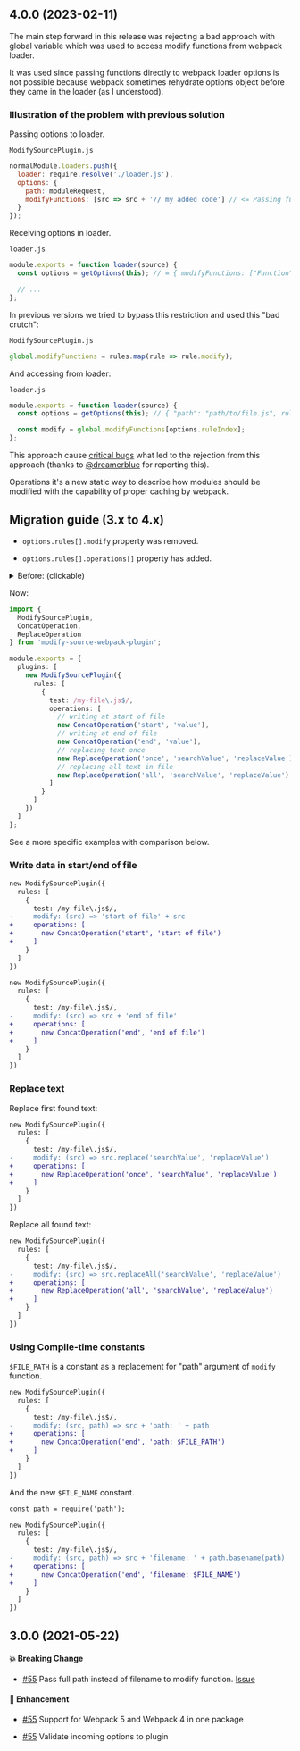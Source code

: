 ## 4.0.0 (2023-02-11)

The main step forward in this release was rejecting a bad approach with global variable which was used to access modify functions from webpack loader.

It was used since passing functions directly to webpack loader options is not possible because webpack sometimes rehydrate options object before they came in the loader (as I understood).

### Illustration of the problem with previous solution

Passing options to loader.

`ModifySourcePlugin.js`

```js
normalModule.loaders.push({
  loader: require.resolve('./loader.js'),
  options: {
    path: moduleRequest,
    modifyFunctions: [src => src + '// my added code'] // <= Passing function here.
  }
});
```

Receiving options in loader.

`loader.js`

```js
module.exports = function loader(source) {
  const options = getOptions(this); // = { modifyFunctions: ["Function"] } <= Problem here: function received as string after rehydration.

  // ...
};
```

In previous versions we tried to bypass this restriction and used this "bad crutch":

`ModifySourcePlugin.js`

```js
global.modifyFunctions = rules.map(rule => rule.modify);
```

And accessing from loader:

`loader.js`

```js
module.exports = function loader(source) {
  const options = getOptions(this); // { "path": "path/to/file.js", ruleIndex: 0 }

  const modify = global.modifyFunctions[options.ruleIndex];
};
```

This approach cause [critical bugs](https://github.com/artembatura/modify-source-webpack-plugin/issues/59) what led to the rejection from this approach (thanks to [@dreamerblue](https://github.com/dreamerblue) for reporting this).

Operations it's a new static way to describe how modules should be modified with the capability of proper caching by webpack.

## Migration guide (3.x to 4.x)

- `options.rules[].modify` property was removed.

- `options.rules[].operations[]` property has added.

<details>
  <summary>Before: (clickable)</summary>

```ts
import { ModifySourcePlugin } from 'modify-source-webpack-plugin';

module.exports = {
  plugins: [
    new ModifySourcePlugin({
      rules: [
        {
          test: /my-file\.js$/,
          modify: (src, path) => {
            let newSrc = src;

            // writing at start of file
            newSrc = 'value' + newSrc;
            // writing at end of file
            newSrc += 'value';
            // replacing text once
            newSrc = newSrc.replace('searchValue', 'replaceValue');
            // replacing all text in file
            newSrc = newSrc.replaceAll('searchValue', 'replaceValue');

            // ...

            return newSrc;
          }
        }
      ]
    })
  ]
};
```

</details>

Now:

```ts
import {
  ModifySourcePlugin,
  ConcatOperation,
  ReplaceOperation
} from 'modify-source-webpack-plugin';

module.exports = {
  plugins: [
    new ModifySourcePlugin({
      rules: [
        {
          test: /my-file\.js$/,
          operations: [
            // writing at start of file
            new ConcatOperation('start', 'value'),
            // writing at end of file
            new ConcatOperation('end', 'value'),
            // replacing text once
            new ReplaceOperation('once', 'searchValue', 'replaceValue'),
            // replacing all text in file
            new ReplaceOperation('all', 'searchValue', 'replaceValue')
          ]
        }
      ]
    })
  ]
};
```

See a more specific examples with comparison below.

### Write data in start/end of file

```diff
new ModifySourcePlugin({
  rules: [
    {
      test: /my-file\.js$/,
-     modify: (src) => 'start of file' + src
+     operations: [
+       new ConcatOperation('start', 'start of file')
+     ]
    }
  ]
})
```

```diff
new ModifySourcePlugin({
  rules: [
    {
      test: /my-file\.js$/,
-     modify: (src) => src + 'end of file'
+     operations: [
+       new ConcatOperation('end', 'end of file')
+     ]
    }
  ]
})
```

### Replace text

Replace first found text:

```diff
new ModifySourcePlugin({
  rules: [
    {
      test: /my-file\.js$/,
-     modify: (src) => src.replace('searchValue', 'replaceValue')
+     operations: [
+       new ReplaceOperation('once', 'searchValue', 'replaceValue')
+     ]
    }
  ]
})
```

Replace all found text:

```diff
new ModifySourcePlugin({
  rules: [
    {
      test: /my-file\.js$/,
-     modify: (src) => src.replaceAll('searchValue', 'replaceValue')
+     operations: [
+       new ReplaceOperation('all', 'searchValue', 'replaceValue')
+     ]
    }
  ]
})
```

### Using Compile-time constants

`$FILE_PATH` is a constant as a replacement for "path" argument of `modify` function.

```diff
new ModifySourcePlugin({
  rules: [
    {
      test: /my-file\.js$/,
-     modify: (src, path) => src + 'path: ' + path
+     operations: [
+       new ConcatOperation('end', 'path: $FILE_PATH')
+     ]
    }
  ]
})
```

And the new `$FILE_NAME` constant.

```diff
const path = require('path');

new ModifySourcePlugin({
  rules: [
    {
      test: /my-file\.js$/,
-     modify: (src, path) => src + 'filename: ' + path.basename(path)
+     operations: [
+       new ConcatOperation('end', 'filename: $FILE_NAME')
+     ]
    }
  ]
})
```

## 3.0.0 (2021-05-22)

#### :boom: Breaking Change

- [#55](https://github.com/artembatura/modify-source-webpack-plugin/pull/55) Pass full path instead of filename to modify function. [Issue](https://github.com/artembatura/modify-source-webpack-plugin/issues/53)

#### :nail_care: Enhancement

- [#55](https://github.com/artembatura/modify-source-webpack-plugin/pull/55) Support for Webpack 5 and Webpack 4 in one package

- [#55](https://github.com/artembatura/modify-source-webpack-plugin/pull/55) Validate incoming options to plugin
